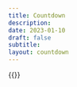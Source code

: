 ```yaml
---
title: Countdown
description: 
date: 2023-01-10
draft: false
subtitle:  
layout: countdown
---
```

{{<timeline>}}